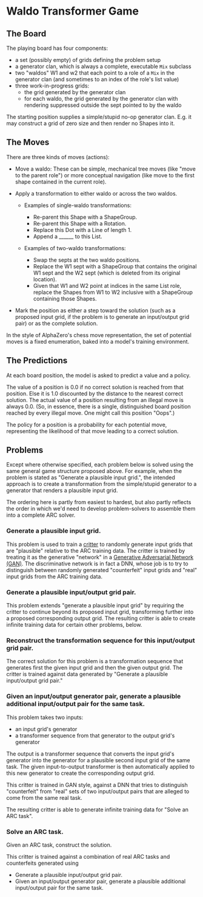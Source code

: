 # Waldo Transformer Game

## The Board

The playing board has four components:
* a set (possibly empty) of grids defining the problem setup 
* a generator clan, which is always a complete, executable `Mix` subclass
* two "waldos" W1 and w2 that each point to a role of a `Mix` in the generator clan (and sometimes to an index
  of the role's list value)
* three work-in-progress grids:
  * the grid generated by the generator clan
  * for each waldo, the grid generated by the generator clan with rendering suppressed outside 
    the sept pointed to by the waldo
    
The starting position supplies a simple/stupid no-op generator clan. E.g. it may construct a grid of zero 
size and then render no Shapes into it.
    
## The Moves
    
There are three kinds of moves (actions):

* Move a waldo: These can be simple, mechanical tree moves (like "move to the parent role") or
  more conceptual navigation (like move to the first shape contained in the current role).
  
* Apply a transformation to either waldo or across the two waldos.

  * Examples of single-waldo transformations:
    * Re-parent this Shape with a ShapeGroup.
    * Re-parent this Shape with a Rotation.
    * Replace this Dot with a Line of length 1.
    * Append a ______ to this List<Shape>.
    
  * Examples of two-waldo transformations:
    * Swap the septs at the two waldo positions.
    * Replace the W1 sept with a ShapeGroup that contains the original W1 sept and the W2 sept (which is deleted from
      its original location).
    * Given that W1 and W2 point at indices in the same List<Shape> role, 
      replace the Shapes from W1 to W2 inclusive with a ShapeGroup containing those Shapes.
      
* Mark the position as either a step toward the solution (such as a proposed input grid, if the problem
  is to generate an input/output grid pair) or as the complete solution.
      
In the style of AlphaZero's chess move representation, the set of potential moves is a fixed enumeration, baked 
into a model's training environment.

## The Predictions 

At each board position, the model is asked to predict a value and a policy.

The value of a position is 0.0 if no correct solution is reached from that position. Else it is 1.0 discounted by
the distance to the nearest correct solution. The actual value of a position resulting from an illegal move is 
always 0.0. (So, in essence, there is a single, distinguished board position reached by every illegal move.
One might call this position "Oops".) 

The policy for a position is a probability for each potential move,
representing the likelihood of that move leading to a correct solution. 

## Problems

Except where otherwise specified, each problem below is solved using the same general game structure
proposed above. For example, when the problem is stated as "Generate a plausible input grid.", the intended
approach is to create a transformation from the simple/stupid generator to a generator that renders a plausible
input grid.

The ordering here is partly from easiest to hardest, but also partly reflects the order in which we'd need to
develop problem-solvers to assemble them into a complete ARC solver.

### Generate a plausible input grid.

This problem is used to train a
[critter](https://docs.google.com/document/d/1vouA9qZjAZxhFV8VbtkCZytrkFw_83D00P7rU9xRVes/edit#heading=h.1buw2oqbius)
to randomly generate input grids that are "plausible" relative to the ARC training data. The critter is trained by
treating it as the generative "network" in a [Generative Adversarial Network (GAN)](). The discriminative network
is in fact a DNN, whose job is to try to distinguish between randomly generated "counterfeit" input grids and
"real" input grids from the ARC training data.

### Generate a plausible input/output grid pair.

This problem extends "generate a plausible input grid" by requiring the critter to continue beyond its proposed
input grid, transforming further into a proposed corresponding output grid. The resulting critter is able to 
create infinite training data for certain other problems, below.

### Reconstruct the transformation sequence for this input/output grid pair.

The correct solution for this problem is a transformation sequence that generates first the given input grid
and then the given output grid. The critter is trained against data generated by
"Generate a plausible input/output grid pair."

### Given an input/output generator pair, generate a plausible additional input/output pair for the same task.

This problem takes two inputs:
* an input grid's generator
* a transformer sequence from that generator to the output grid's generator

The output is a transformer sequence that converts the input grid's generator into the generator
for a plausible second input grid of the same task. The given input-to-output transformer is then
automatically applied to this new generator to create the corresponding output grid.

This critter is trained in GAN style, against a DNN that tries to distinguish "counterfeit" from "real"
sets of two input/output pairs that are alleged to come from the same real task. 

The resulting critter is able to generate infinite training data for "Solve an ARC task".

### Solve an ARC task.

Given an ARC task, construct the solution.

This critter is trained against a combination of real ARC tasks and counterfeits generated using 
* Generate a plausible input/output grid pair.
* Given an input/output generator pair, generate a plausible additional input/output pair for the same task.








 